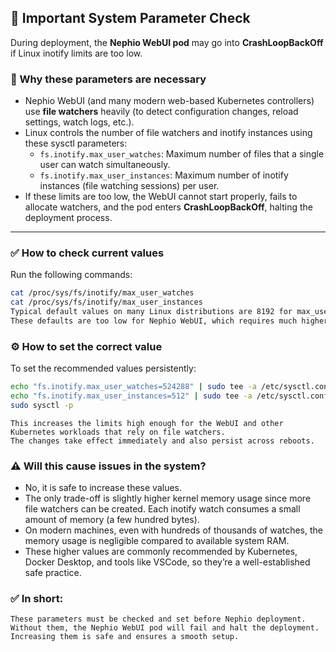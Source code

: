 ## 🚨 Important System Parameter Check  

During deployment, the **Nephio WebUI pod** may go into **CrashLoopBackOff** if Linux inotify limits are too low.  

### 🔎 Why these parameters are necessary
- Nephio WebUI (and many modern web-based Kubernetes controllers) use **file watchers** heavily (to detect configuration changes, reload settings, watch logs, etc.).  
- Linux controls the number of file watchers and inotify instances using these sysctl parameters:  
  - `fs.inotify.max_user_watches`: Maximum number of files that a single user can watch simultaneously.  
  - `fs.inotify.max_user_instances`: Maximum number of inotify instances (file watching sessions) per user.  
- If these limits are too low, the WebUI cannot start properly, fails to allocate watchers, and the pod enters **CrashLoopBackOff**, halting the deployment process.  

---

### ✅ How to check current values
Run the following commands:  

```bash
cat /proc/sys/fs/inotify/max_user_watches
cat /proc/sys/fs/inotify/max_user_instances
Typical default values on many Linux distributions are 8192 for max_user_watches and 128 for max_user_instances
These defaults are too low for Nephio WebUI, which requires much higher limits.

```
### ⚙️ How to set the correct value
To set the recommended values persistently:
```bash
echo "fs.inotify.max_user_watches=524288" | sudo tee -a /etc/sysctl.conf
echo "fs.inotify.max_user_instances=512" | sudo tee -a /etc/sysctl.conf
sudo sysctl -p
```
    This increases the limits high enough for the WebUI and other Kubernetes workloads that rely on file watchers.
    The changes take effect immediately and also persist across reboots.

### ⚠️ Will this cause issues in the system?
- No, it is safe to increase these values.
- The only trade-off is slightly higher kernel memory usage since more file watchers can be created. Each inotify watch consumes a small amount of memory (a few hundred bytes).
- On modern machines, even with hundreds of thousands of watches, the memory usage is negligible compared to available system RAM.
- These higher values are commonly recommended by Kubernetes, Docker Desktop, and tools like VSCode, so they’re a well-established safe practice.

### ✅ In short:
    These parameters must be checked and set before Nephio deployment.
    Without them, the Nephio WebUI pod will fail and halt the deployment.
    Increasing them is safe and ensures a smooth setup.